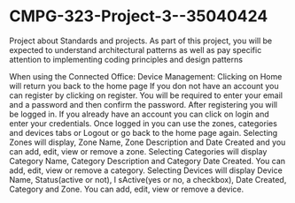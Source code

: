 # CMPG-323-Project-3--35040424
Project about Standards and projects. As part of this project, you will be expected to understand architectural patterns as well as pay specific attention to implementing coding principles and design patterns

When using the Connected Office: Device Management:
Clicking on Home will return you back to the home page
If you don not have an account you can register by clicking on register. You will be required to enter your email and a password and then confirm the password.
After registering you will be logged in.
If you already have an account you can click on login and enter your credentials.
Once logged in you can use the zones, categories and devices tabs or Logout or go back to the home page again.
Selecting Zones will display, Zone Name, Zone Description and Date Created and you can add, edit, view or remove a zone.
Selecting Categories will display Category Name,	Category Description and	Category Date Created. You can add, edit, view or remove a category.
Selecting Devices will display Device Name,	Status(active or not),	I sActive(yes or no, a checkbox),	Date Created, Category	and Zone. You can add, edit, view or remove a device.
